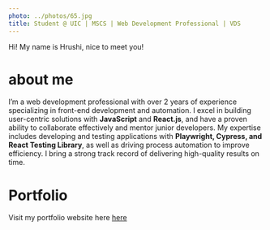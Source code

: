 ```yaml
---
photo: ../photos/65.jpg
title: Student @ UIC | MSCS | Web Development Professional | VDS
---
```


Hi! My name is Hrushi, nice to meet you!

# about me
I’m a web development professional with over 2 years of experience specializing in front-end development and automation. I excel in building user-centric solutions with **JavaScript** and **React.js**, and have a proven ability to collaborate effectively and mentor junior developers. My expertise includes developing and testing applications with **Playwright, Cypress, and React Testing Library**, as well as driving process automation to improve efficiency. I bring a strong track record of delivering high-quality results on time.

# Portfolio
Visit my portfolio website here [here](https://hrushikeshjoshi.netlify.app/)